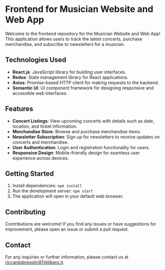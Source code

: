 # Frontend for Musician Website and Web App

Welcome to the frontend repository for the Musician Website and Web App! This application allows users to track the latest concerts, purchase merchandise, and subscribe to newsletters for a musician.

## Technologies Used
- **React.js**: JavaScript library for building user interfaces.
- **Redux**: State management library for React applications.
- **Axios**: Promise-based HTTP client for making requests to the backend.
- **Semantic UI**: UI component framework for designing responsive and accessible web interfaces.

## Features
- **Concert Listings**: View upcoming concerts with details such as date, location, and ticket information.
- **Merchandise Store**: Browse and purchase merchandise items.
- **Newsletter Subscription**: Sign up for newsletters to receive updates on concerts and merchandise.
- **User Authentication**: Login and registration functionality for users.
- **Responsive Design**: Mobile-friendly design for seamless user experience across devices.

## Getting Started
1. Install dependencies: `npm install`
2. Run the development server: `npm start`
3. The application will open in your default web browser.

## Contributing
Contributions are welcome! If you find any issues or have suggestions for improvement, please open an issue or submit a pull request.

## Contact
For any inquiries or further information, please contact us at riccardobresolin97@libero.it.

 
 
